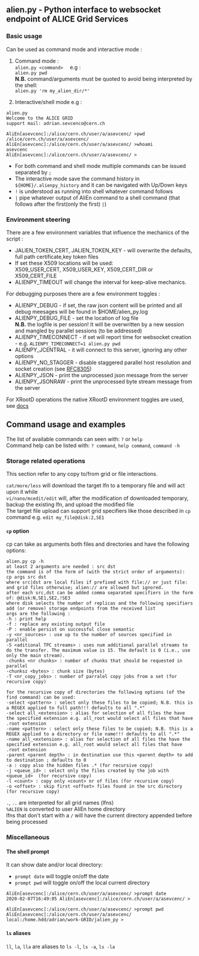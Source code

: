 ## alien.py - Python interface to websocket endpoint of ALICE Grid Services  

### Basic usage
Can be used as command mode and interactive mode :  
1. Command mode :  
`alien.py <command>  `
e.g :  
`alien.py pwd  `  
**N.B.** command/arguments must be quoted to avoid being interpreted by the shell:  
`alien.py 'rm my_alien_dir/*'`

2. Interactive/shell mode e.g :  
```
alien.py
Welcome to the ALICE GRID
support mail: adrian.sevcenco@cern.ch

AliEn[asevcenc]:/alice/cern.ch/user/a/asevcenc/ >pwd
/alice/cern.ch/user/a/asevcenc/
AliEn[asevcenc]:/alice/cern.ch/user/a/asevcenc/ >whoami
asevcenc
AliEn[asevcenc]:/alice/cern.ch/user/a/asevcenc/ >
```
* For both command and shell mode multiple commands can be issued separated by `;`  
* The interactive mode save the command history in `${HOME}/.alienpy_history` and it can be navigated with Up/Down keys  
* `!` is understood as running into shell whatever command follows  
* `|` pipe whatever output of AliEn command to a shell command (that follows after the first(only the first) `|`)

### Environment steering

There are a few environment variables that influence the mechanics of the script :  
* JALIEN_TOKEN_CERT, JALIEN_TOKEN_KEY - will overwrite the defaults, full path certificate,key token files  
* If set these X509 locations will be used:   
   X509_USER_CERT, X509_USER_KEY, X509_CERT_DIR or X509_CERT_FILE  
* ALIENPY_TIMEOUT will change the interval for keep-alive mechanics.

For debugging purposes there are a few environment toggles :  
* ALIENPY_DEBUG - if set, the raw json content will be printed and all debug meesages will be found in $HOME/alien_py.log   
* ALIENPY_DEBUG_FILE - set the location of log file   
**N.B.** the logfile is per session! It will be overwritten by a new session and mangled by parallel sessions (to be addressed) 
* ALIENPY_TIMECONNECT - if set will report time for websocket creation - e.g. `ALIENPY_TIMECONNECT=1 alien.py pwd`     
* ALIENPY_JCENTRAL - it will connect to this server, ignoring any other options   
* ALIENPY_NO_STAGGER - disable staggered parallel host resolution and socket creation (see [RFC8305](https://tools.ietf.org/html/rfc8305))
* ALIENPY_JSON - print the unprocessed json message from the server   
* ALIENPY_JSONRAW - print the unprocessed byte stream message from the server   
   
For XRootD operations the native XRootD environment toggles are used, see [docs](https://xrootd.slac.stanford.edu/doc/man/xrdcp.1.html#ENVIRONMENT "XRootD xrdcopy documentation")   

## Command usage and examples  

The list of available commands can seen with: `?` or `help`   
Command help can be listed with: `? command`, `help command`, `command -h`  

### Storage related operations
This section refer to any copy to/from grid or file interactions.   

`cat/more/less` will download the target lfn to a temporary file and will act upon it while  
`vi/nano/mcedit/edit` will, after the modification of downloaded temporary, backup the existing lfn, and upload the modified file  
The target file upload can support grid specifiers like those described in `cp` command e.g. `edit my_file@disk:2,SE1`  

#### ```cp``` option  

cp can take as arguments both files and directories and have the following options:  
```
alien.py cp -h
at least 2 arguments are needed : src dst
the command is of the form of (with the strict order of arguments):
cp args src dst
where src|dst are local files if prefixed with file:// or just file: and grid files otherwise; alien:// are allowed but ignored.
after each src,dst can be added comma separated specifiers in the form of: @disk:N,SE1,SE2,!SE3
where disk selects the number of replicas and the following specifiers add (or remove) storage endpoints from the received list
args are the following :
-h : print help
-f : replace any existing output file
-P : enable persist on successful close semantic
-y <nr_sources> : use up to the number of sources specified in parallel
-S <aditional TPC streams> : uses num additional parallel streams to do the transfer. The maximum value is 15. The default is 0 (i.e., use only the main stream).
-chunks <nr chunks> : number of chunks that should be requested in parallel
-chunksz <bytes> : chunk size (bytes)
-T <nr_copy_jobs> : number of parralel copy jobs from a set (for recursive copy)

for the recursive copy of directories the following options (of the find command) can be used:
-select <pattern> : select only these files to be copied; N.B. this is a REGEX applied to full path!!! defaults to all ".*"
-select all_<extension> : alias for selection of all files the have the specified extension e.g. all_root would select all files that have .root extension
-name <pattern> : select only these files to be copied; N.B. this is a REGEX applied to a directory or file name!!! defaults to all ".*"
-name all_<extension> : alias for selection of all files the have the specified extension e.g. all_root would select all files that have .root extension
-parent <parent depth> : in destination use this <parent depth> to add to destination ; defaults to 0
-a : copy also the hidden files .* (for recursive copy)
-j <queue_id> : select only the files created by the job with <queue_id>  (for recursive copy)
-l <count> : copy only <count> nr of files (for recursive copy)
-o <offset> : skip first <offset> files found in the src directory (for recursive copy)
```

`.`, `..` are interpreted for all grid names (lfns)  
`%ALIEN` is converted to user AliEn home directory  
lfns that don't start with a `/` will have the current directory appended before being processed

### Miscellaneous

#### The shell prompt
It can show date and/or local directory:   
* `prompt date` will toggle on/off the date  
* `prompt pwd` will toggle on/off the local current directory  
```
AliEn[asevcenc]:/alice/cern.ch/user/a/asevcenc/ >prompt date
2020-02-07T16:49:05 AliEn[asevcenc]:/alice/cern.ch/user/a/asevcenc/ >

AliEn[asevcenc]:/alice/cern.ch/user/a/asevcenc/ >prompt pwd
AliEn[asevcenc]:/alice/cern.ch/user/a/asevcenc/ local:/home.hdd/adrian/work-GRID/jalien_py >
```

#### `ls` aliases
`ll`, `la`, `lla` are aliases to `ls -l`, `ls -a`, `ls -la`

